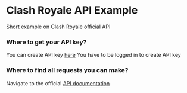 # Clash Royale API Example
Short example on Clash Royale official API

### Where to get your API key?
You can create API key [here](https://developer.clashroyale.com/#/new-key)
You have to be logged in to create API key

### Where to find all requests you can make?
Navigate to the official [API documentation](https://developer.clashroyale.com/#/documentation)
